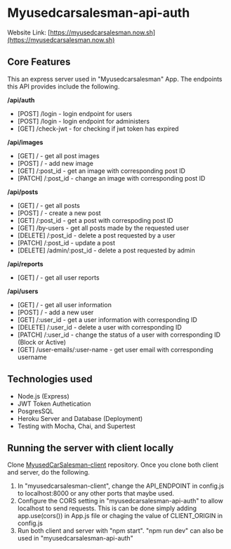 # **Myusedcarsalesman-api-auth**

Website Link: [https://myusedcarsalesman.now.sh](https://myusedcarsalesman.now.sh)

## Core Features
This an express server used in "Myusedcarsalesman" App. 
The endpoints this API provides include the following. 

**/api/auth**
- [POST] /login - login endpoint for users 
- [POST] /login - login endpoint for administers
- [GET] /check-jwt - for checking if jwt token has expired

**/api/images**
- [GET] / - get all post images
- [POST] / - add new image
- [GET] /:post_id - get an image with corresponding post ID
- [PATCH] /:post_id - change an image with corresponding post ID

**/api/posts**
- [GET] / - get all posts
- [POST] / - create a new post
- [GET] /:post_id - get a post with correspoding post ID
- [GET] /by-users - get all posts made by the requested user
- [DELETE] /:post_id - delete a post requested by a user
- [PATCH] /:post_id - update a post
- [DELETE] /admin/:post_id - delete a post requested by admin

**/api/reports**
- [GET] / - get all user reports

**/api/users**
- [GET] / - get all user information
- [POST] / - add a new user
- [GET] /:user_id - get a user information with corresponding ID
- [DELETE] /:user_id - delete a user with corresponding ID
- [PATCH] /:user_id - change the status of a user with corresponding ID (Block or Active)
- [GET] /user-emails/:user-name - get user email with corresponding username

## Technologies used
- Node.js (Express)
- JWT Token Authetication
- PosgresSQL
- Heroku Server and Database (Deployment)
- Testing with Mocha, Chai, and Supertest

## Running the server with client locally
Clone [MyusedCarSalesman-client](https://github.com/ddlanf/MyUsedCarSalesman-client) repository.
Once you clone both client and server, do the following.
1. In "myusedcarsalesman-client", change the API_ENDPOINT in config.js to localhost:8000 or any other ports that maybe used.
2. Configure the CORS setting in "myusedcarsalesman-api-auth" to allow localhost to send requests. This is can be done simply adding app.use(cors()) in App.js file or chaging the value of CLIENT_ORIGIN in config.js  
3. Run both client and server with "npm start". "npm run dev" can also be used in "myusedcarsalesman-api-auth"

